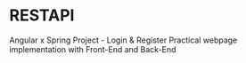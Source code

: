 # RESTAPI
Angular x Spring Project - Login &amp; Register Practical webpage implementation with Front-End and Back-End
